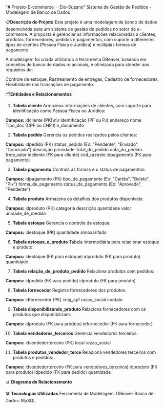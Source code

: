 "# Projeto-E-commerce---Dio-Suzano" 
Sistema de Gestão de Pedidos - Modelagem de Banco de Dados

📋**Descrição do Projeto**
Este projeto é uma modelagem de banco de dados desenvolvida para um sistema de gestão de pedidos no setor de e-commerce. A proposta é gerenciar as informações relacionadas a clientes, produtos, fornecedores, pedidos e pagamentos, com suporte a diferentes tipos de clientes (Pessoa Física e Jurídica) e múltiplas formas de pagamento.

A modelagem foi criada utilizando a ferramenta DBeaver, baseada em conceitos de banco de dados relacionais, e otimizada para atender aos requisitos de:

Controle de estoque,
Rastreamento de entregas,
Cadastro de fornecedores,
Flexibilidade nas transações de pagamento.

🗂️**Entidades e Relacionamentos**

1. **Tabela cliente**
Armazena informações de clientes, com suporte para identificação como Pessoa Física ou Jurídica:

**Campos:**
    idcliente (PK)\n\r
    identificação (PF ou PJ)
    endereço
    nome
    Tipo_doc (CPF ou CNPJ)
    n_documento

2. **Tabela pedido**
Gerencia os pedidos realizados pelos clientes:

**Campos:**
    idpedido (PK)
    status_pedido (Ex: "Pendente", "Enviado", "Concluído")
    descrição
    prioridade
    Total_do_pedido
    data_do_pedido
    frete_valor
    idcliente (FK para cliente)
    cod_rastreio
    idpagamento (FK para pagamento)

3. **Tabela pagamento**
Controla as formas e o status de pagamentos:

**Campos:**
    idpagamento (PK)
    tipo_de_pagamento (Ex: "Cartão", "Boleto", "Pix")
    forma_de_pagamento
    status_de_pagamento (Ex: "Aprovado", "Pendente")

4. **Tabela produto**
Armazena os detalhes dos produtos disponíveis:

**Campos:**
    idproduto (PK)
    categoria
    descrição
    quantidade
    valor
    unidade_de_medida

5. **Tabela estoque**
Gerencia o controle de estoque:

**Campos:**
    idestoque (PK)
    quantidade
    almoxarifado

6. **Tabela estoque_e_produto**
Tabela intermediária para relacionar estoque e produto:

**Campos:**
    idestoque (FK para estoque)
    idproduto (FK para produto)
    quantidade

7. **Tabela relação_de_produto_pedido**
Relaciona produtos com pedidos:

**Campos:**
    idpedido (FK para pedido)
    idproduto (FK para produto)

8. **Tabela fornecedor**
Registra fornecedores dos produtos:

**Campos:**
    idfornecedor (PK)
    cnpj_cpf
    razao_social
    contato

9. **Tabela disponibilizando_produto**
Relaciona fornecedores com os produtos que disponibilizam:

**Campos:**
    idproduto (FK para produto)
    idfornecedor (FK para fornecedor)

10. **Tabela vendedores_terceiros**
Gerencia vendedores terceiros:

**Campos:**
    idvendedorterceiro (PK)
    local
    razao_social

11. **Tabela produtos_vendedor_terce**
Relaciona vendedores terceiros com produtos e pedidos:

**Campos:**
    idvendedorterceiro (FK para vendedores_terceiros)
    idproduto (FK para produto)
    idpedido (FK para pedido)
    quantidade

📊 **Diagrama de Relacionamento**

🛠️ **Tecnologias Utilizadas**
Ferramenta de Modelagem: DBeaver
Banco de Dados: MySQL
